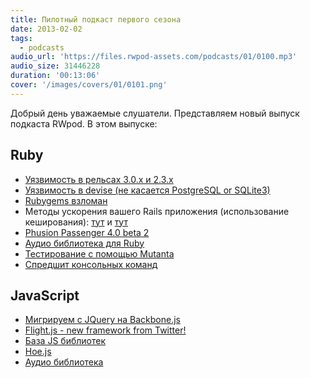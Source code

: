 ```yaml
---
title: Пилотный подкаст первого сезона
date: 2013-02-02
tags:
  - podcasts
audio_url: 'https://files.rwpod-assets.com/podcasts/01/0100.mp3'
audio_size: 31446228
duration: '00:13:06'
cover: '/images/covers/01/0101.png'
---
```


Добрый день уважаемые слушатели. Представляем новый выпуск подкаста RWpod. В этом выпуске:

## Ruby

- [Уязвимость в рельсах 3.0.x и 2.3.x](http://weblog.rubyonrails.org/2013/1/28/Rails-3-0-20-and-2-3-16-have-been-released/)
- [Уязвимость в devise (не касается PostgreSQL or SQLite3)](http://blog.plataformatec.com.br/2013/01/security-announcement-devise-v2-2-3-v2-1-3-v2-0-5-and-v1-5-3-released/)
- [Rubygems взломан](http://venturebeat.com/2013/01/30/rubygems-org-hacked-interrupting-heroku-services-and-putting-millions-of-sites-using-rails-at-risk/)
- Методы ускорения вашего Rails приложения (использование кеширования): [тут](http://blog.craz8.com/articles/2013/1/7/how-do-i-make-my-rails-app-faster) и [тут](http://blog.craz8.com/articles/2013/1/17/seven-advanced-rails-fragment-cache-techniques)
- [Phusion Passenger 4.0 beta 2](http://blog.phusion.nl/2013/01/24/phusion-passenger-4-0-beta-2-syscall-failure-simulation-framework-focus-on-stability/)
- [Аудио библиотека для Ruby](http://georgi.github.com/audite/)
- [Тестирование с помощью Mutanta](http://solnic.eu/2013/01/23/mutation-testing-with-mutant.html)
- [Спредшит консольных команд](http://rubytune.com/cheat)

## JavaScript

- [Мигрируем с JQuery на Backbone.js](https://github.com/kjbekkelund/writings/blob/master/published/understanding-backbone.md)
- [Flight.js - new framework from Twitter!](http://engineering.twitter.com/2013/01/introducing-flight-web-application.html)
- [База JS библиотек](http://www.jsdb.io/)
- [Hoe.js](http://hoejs.schettino72.net/)
- [Аудио библиотека](http://goldfirestudios.com/blog/104/howler.js-Modern-Web-Audio-Javascript-Library)
